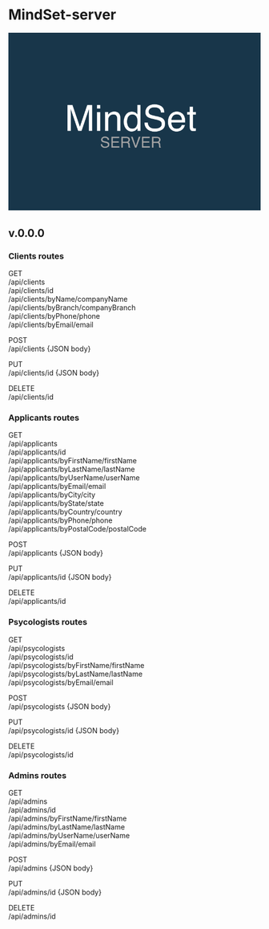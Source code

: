 # MindSet-server
![MindSet](mindset-server.jpg)

## v.0.0.0

### Clients routes

GET<br/>
/api/clients<br/>
/api/clients/id<br/>
/api/clients/byName/companyName<br/>
/api/clients/byBranch/companyBranch<br/>
/api/clients/byPhone/phone<br/>
/api/clients/byEmail/email

POST<br/>
/api/clients {JSON body}

PUT<br/>
/api/clients/id {JSON body}

DELETE<br/>
/api/clients/id

### Applicants routes

GET<br/>
/api/applicants<br/>
/api/applicants/id<br/>
/api/applicants/byFirstName/firstName<br/>
/api/applicants/byLastName/lastName<br/>
/api/applicants/byUserName/userName<br/>
/api/applicants/byEmail/email<br/>
/api/applicants/byCity/city<br/>
/api/applicants/byState/state<br/>
/api/applicants/byCountry/country<br/>
/api/applicants/byPhone/phone<br/>
/api/applicants/byPostalCode/postalCode

POST<br/>
/api/applicants {JSON body}

PUT<br/>
/api/applicants/id {JSON body}

DELETE<br/>
/api/applicants/id

### Psycologists routes

GET<br/>
/api/psycologists<br/>
/api/psycologists/id<br/>
/api/psycologists/byFirstName/firstName<br/>
/api/psycologists/byLastName/lastName<br/>
/api/psycologists/byEmail/email

POST<br/>
/api/psycologists {JSON body}

PUT<br/>
/api/psycologists/id {JSON body}

DELETE<br/>
/api/psycologists/id

### Admins routes

GET<br/>
/api/admins<br/>
/api/admins/id<br/>
/api/admins/byFirstName/firstName<br/>
/api/admins/byLastName/lastName<br/>
/api/admins/byUserName/userName<br/>
/api/admins/byEmail/email

POST<br/>
/api/admins {JSON body}

PUT<br/>
/api/admins/id {JSON body}

DELETE<br/>
/api/admins/id
